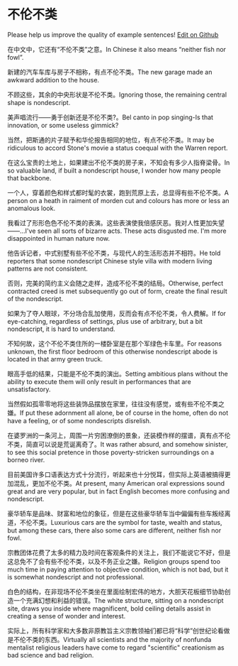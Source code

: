 # 不伦不类

Please help us improve the quality of example sentences! [Edit on Github](https://github.com/jiyushe/jiyu-example-sentence-source/blob/main/chinese/bulunbulei.md)

<p><span class="chinese">在中文中，它还有“不伦不类”之意。</span><span class="english">In Chinese it also means “neither fish nor fowl”.</span></p>

<p><span class="chinese">新建的汽车车库与房子不相称，有点不伦不类。</span><span class="english">The new garage made an awkward addition to the house.</span></p>

<p><span class="chinese">不顾这些，其余的中央形状是不伦不类。</span><span class="english">Ignoring those, the remaining central shape is nondescript.</span></p>

<p><span class="chinese">美声唱流行——勇于创新还是不伦不类?。</span><span class="english">Bel canto in pop singing-Is that innovation, or some useless gimmick?</span></p>

<p><span class="chinese">当然，把斯通的片子赋予和华伦报告相同的地位，有点不伦不类。</span><span class="english">It may be ridiculous to accord Stone's movie a status coequal with the Warren report.</span></p>

<p><span class="chinese">在这么宝贵的土地上，如果建出不伦不类的房子来，不知会有多少人指脊梁骨。</span><span class="english">In so valuable land, if built a nondescript house, I wonder how many people that backbone.</span></p>

<p><span class="chinese">一个人，穿着颜色和样式都时髦的衣裳，跑到荒原上去，总显得有些不伦不类。</span><span class="english">A person on a heath in raiment of morden cut and colours has more or less an anomalous look.</span></p>

<p><span class="chinese">我看过了形形色色不伦不类的表演。这些表演使我倍感厌恶。我对人性更加失望——…</span><span class="english">I've seen all sorts of bizarre acts. These acts disgusted me. I'm more disappointed in human nature now.</span></p>

<p><span class="chinese">他告诉记者，中式别墅有些不伦不类，与现代人的生活形态并不相符。</span><span class="english">He told reporters that some nondescript Chinese style villa with modern living patterns are not consistent.</span></p>

<p><span class="chinese">否则，完美的简约主义会随之走样，造成不伦不类的结局。</span><span class="english">Otherwise, perfect contracted creed is met subsequently go out of form, create the final result of the nondescript.</span></p>

<p><span class="chinese">如果为了夺人眼球，不分场合乱加使用，反而会有点不伦不类，令人费解。</span><span class="english">If for eye-catching, regardless of settings, plus use of arbitrary, but a bit nondescript, it is hard to understand.</span></p>

<p><span class="chinese">不知何故，这个不伦不类住所的一楼卧室是在那个军绿色卡车里。</span><span class="english">For reasons unknown, the first floor bedroom of this otherwise nondescript abode is located in that army green truck.</span></p>

<p><span class="chinese">眼高手低的结果，只能是不伦不类的演出。</span><span class="english">Setting ambitious plans without the ability to execute them will only result in performances that are unsatisfactory.</span></p>

<p><span class="chinese">当然假如孤零零地将这些装饰品摆放在家里，往往没有感觉，或有些不伦不类之嫌。</span><span class="english">If put these adornment all alone, be of course in the home, often do not have a feeling, or of some nondescripts disrelish.</span></p>

<p><span class="chinese">在婆罗洲的一条河上，周围一片穷困潦倒的景象，还装模作样的摆谱，真有点不伦不类，简直可以说是荒诞离奇了。</span><span class="english">It was rather absurd, and somehow sinister, to see this social pretence in those poverty-stricken surroundings on a borneo river.</span></p>

<p><span class="chinese">目前美国许多口语表达方式十分流行，听起来也十分悦耳，但实际上英语被搞得更加混乱，更加不伦不类。</span><span class="english">At present, many American oral expressions sound great and are very popular, but in fact English becomes more confusing and nondescript.</span></p>

<p><span class="chinese">豪华轿车是品味、财富和地位的象征，但是在这些豪华轿车当中偏偏有些车叛经离道，不伦不类。</span><span class="english">Luxurious cars are the symbol for taste, wealth and status, but among these cars, there also some cars are different, neither fish nor fowl.</span></p>

<p><span class="chinese">宗教团体花费了太多的精力及时间在客观条件的关注上，我们不能说它不好，但是这总免不了会有些不伦不类，以及不务正业之嫌。</span><span class="english">Religion groups spend too much time in paying attention to objective condition, which is not bad, but it is somewhat nondescript and not professional.</span></p>

<p><span class="chinese">白色的结构，在非现场不伦不类坐在里面绘制宏伟的地方，大胆天花板细节协助创造一个充满幻想和利益的错误。</span><span class="english">The white structure, sitting on a nondescript site, draws you inside where magnificent, bold ceiling details assist in creating a sense of wonder and interest.</span></p>

<p><span class="chinese">实际上，所有科学家和大多数非原教旨主义宗教领袖们都已将“科学”创世纪论看做是不伦不类的东西。</span><span class="english">Virtually all scientists and the majority of nonfunda mentalist religious leaders have come to regard "scientific" creationism as bad science and bad religion.</span></p>

